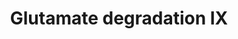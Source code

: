 ---
annotations:
- id: PW:0000002
  parent: classic metabolic pathway
  type: Pathway Ontology
  value: classic metabolic pathway
- id: PW:0001389
  parent: classic metabolic pathway
  type: Pathway Ontology
  value: glutamate degradation pathway IX
authors:
- J.Heckman
- MaintBot
- Christine Chichester
- Egonw
- Maxvanson
- Khanspers
- Eweitz
citedin: ''
communities: []
description: In S. cerevisiae cells, the amino group of glutamate and the amide group
  of glutamine are the source of nitrogen for all other macromolecules. In order to
  provide ammonia for the synthesis of glutamine during growth on glutamate-yielding
  nitrogen sources, cells degrade glutamate into ammonia. The main pathway for S.
  cerevisiae glutamate degradation is catalyzed by the NAD dependent glutamate dehydrogenase
  (GDH2).   Description adapted from on https://pathway.yeastgenome.org/.
last-edited: 2024-09-21
ndex: null
organisms:
- Saccharomyces cerevisiae
redirect_from:
- /index.php/Pathway:WP503
- /instance/WP503
- /instance/WP503_r135505
revision: r135505
schema-jsonld:
- '@context': https://schema.org/
  '@id': https://wikipathways.github.io/pathways/WP503.html
  '@type': Dataset
  creator:
    '@type': Organization
    name: WikiPathways
  description: In S. cerevisiae cells, the amino group of glutamate and the amide
    group of glutamine are the source of nitrogen for all other macromolecules. In
    order to provide ammonia for the synthesis of glutamine during growth on glutamate-yielding
    nitrogen sources, cells degrade glutamate into ammonia. The main pathway for S.
    cerevisiae glutamate degradation is catalyzed by the NAD dependent glutamate dehydrogenase
    (GDH2).   Description adapted from on https://pathway.yeastgenome.org/.
  keywords:
  - 2-Oxoglutarate
  - Ammonia
  - GDH2
  - H+
  - H2O
  - L-glutamate
  - NAD
  - NADH
  license: CC0
  name: Glutamate degradation IX
seo: CreativeWork
title: Glutamate degradation IX
wpid: WP503
---